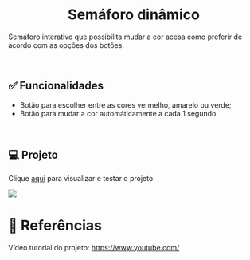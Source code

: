 <h1 align="center">Semáforo dinâmico</h1>

<p>Semáforo interativo que possibilita mudar a cor acesa como preferir de acordo com as opções dos botões.</p><br>

<h2>✅ Funcionalidades</h2>
<ul>
  <li>Botão para escolher entre as cores vermelho, amarelo ou verde;</li>
  <li>Botão para mudar a cor automáticamente a cada 1 segundo.</li>
</ul><br>

<h2>💻 Projeto</h2>

<p>Clique <a href="https://thainno.github.io/Semaforo-JS/">aqui</a> para visualizar e testar o projeto.</p

<img src="https://github.com/Thainno/Semaforo-JS/blob/main/imagens/semaforo.png"></img><br>

### 

<h1>🔗 Referências</h1>
<p>Vídeo tutorial do projeto: <a href="https://www.youtube.com/watch?v=EujFSEsZsk4&list=PLDgemkIT111AzoS1rB61sgMJbsEA4pyD2&index=4"</a>https://www.youtube.com/</p>
